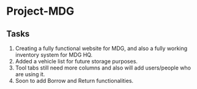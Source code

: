 # Project-MDG

## Tasks

1. Creating a fully functional website for MDG, and also a fully working inventory system for MDG HQ.
2. Added a vehicle list for future storage purposes.
3. Tool tabs still need more columns and also will add users/people who are using it.
4. Soon to add Borrow and Return functionalities.
